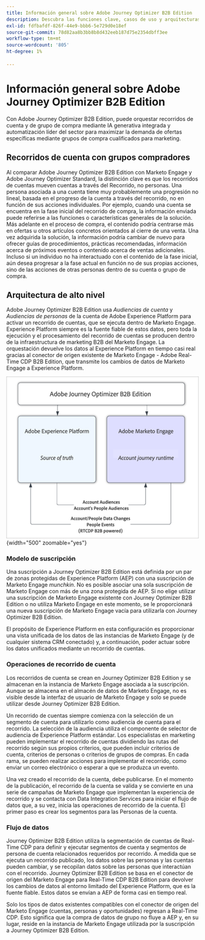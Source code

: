 ```yaml
---
title: Información general sobre Adobe Journey Optimizer B2B Edition
description: Descubra las funciones clave, casos de uso y arquitecturas de la edición B2B de Adobe Journey Optimizer.
exl-id: fdfbafdf-826f-44e9-bbb6-5e729d0e18ef
source-git-commit: 78d82aa8b3bb8b8d432eeb187d75e2354dbff3ee
workflow-type: tm+mt
source-wordcount: '805'
ht-degree: 1%

---
```


# Información general sobre Adobe Journey Optimizer B2B Edition

Con Adobe Journey Optimizer B2B Edition, puede orquestar recorridos de cuenta y de grupo de compra mediante IA generativa integrada y automatización líder del sector para maximizar la demanda de ofertas específicas mediante grupos de compra cualificados para marketing.

## Recorridos de cuenta con grupos compradores

Al comparar Adobe Journey Optimizer B2B Edition con Marketo Engage y Adobe Journey Optimizer Standard, la distinción clave es que los recorridos de cuentas mueven cuentas a través del Recorrido, no personas. Una persona asociada a una cuenta tiene muy probablemente una progresión no lineal, basada en el progreso de la cuenta a través del recorrido, no en función de sus acciones individuales. Por ejemplo, cuando una cuenta se encuentra en la fase inicial del recorrido de compra, la información enviada puede referirse a las funciones o características generales de la solución. Más adelante en el proceso de compra, el contenido podría centrarse más en ofertas u otros artículos concretos orientados al cierre de una venta. Una vez adquirida la solución, la información podría cambiar de nuevo para ofrecer guías de procedimientos, prácticas recomendadas, información acerca de próximos eventos o contenido acerca de ventas adicionales. Incluso si un individuo no ha interactuado con el contenido de la fase inicial, aún desea progresar a la fase actual en función no de sus propias acciones, sino de las acciones de otras personas dentro de su cuenta o grupo de compra.

## Arquitectura de alto nivel

Adobe Journey Optimizer B2B Edition usa _Audiencias de cuenta_ y _Audiencias de personas_ de la cuenta de Adobe Experience Platform para activar un recorrido de cuentas, que se ejecuta dentro de Marketo Engage. Experience Platform siempre es la fuente fiable de estos datos, pero toda la ejecución y el procesamiento del recorrido de cuentas se producen dentro de la infraestructura de marketing B2B del Marketo Engage. La orquestación devuelve los datos al Experience Platform en tiempo casi real gracias al conector de origen existente de Marketo Engage - Adobe Real-Time CDP B2B Edition, que transmite los cambios de datos de Marketo Engage a Experience Platform.

![Arquitectura de datos de alto nivel](./assets/high-level-data-architecture.png){width="500" zoomable="yes"}

### Modelo de suscripción

Una suscripción a Journey Optimizer B2B Edition está definida por un par de zonas protegidas de Experience Platform (AEP) con una suscripción de Marketo Engage _munchkin_. No es posible asociar una sola suscripción de Marketo Engage con más de una zona protegida de AEP. Si no elige utilizar una suscripción de Marketo Engage existente con Journey Optimizer B2B Edition o no utiliza Marketo Engage en este momento, se le proporcionará una nueva suscripción de Marketo Engage vacía para utilizarla con Journey Optimizer B2B Edition.

El propósito de Experience Platform en esta configuración es proporcionar una vista unificada de los datos de las instancias de Marketo Engage (y de cualquier sistema CRM conectado) y, a continuación, poder actuar sobre los datos unificados mediante un recorrido de cuentas.

### Operaciones de recorrido de cuenta

Los recorridos de cuenta se crean en Journey Optimizer B2B Edition y se almacenan en la instancia de Marketo Engage asociada a la suscripción. Aunque se almacena en el almacén de datos de Marketo Engage, no es visible desde la interfaz de usuario de Marketo Engage y solo se puede utilizar desde Journey Optimizer B2B Edition.

Un recorrido de cuentas siempre comienza con la selección de un segmento de cuenta para utilizarlo como audiencia de cuenta para el recorrido. La selección de la audiencia utiliza el componente de selector de audiencia de Experience Platform estándar. Los especialistas en marketing pueden implementar el recorrido de cuentas dividiendo las rutas del recorrido según sus propios criterios, que pueden incluir criterios de cuenta, criterios de personas o criterios de grupos de compras. En cada rama, se pueden realizar acciones para implementar el recorrido, como enviar un correo electrónico o esperar a que se produzca un evento.

Una vez creado el recorrido de la cuenta, debe publicarse. En el momento de la publicación, el recorrido de la cuenta se valida y se convierte en una serie de campañas de Marketo Engage que implementan la experiencia de recorrido y se contacta con Data Integration Services para iniciar el flujo de datos que, a su vez, inicia las operaciones de recorrido de la cuenta. El primer paso es crear los segmentos para las Personas de la cuenta.

### Flujo de datos

Journey Optimizer B2B Edition utiliza la segmentación de cuentas de Real-Time CDP para definir y ejecutar segmentos de cuenta y segmentos de persona de cuenta relacionados requeridos por recorrido. A medida que se ejecuta un recorrido publicado, los datos sobre las personas y las cuentas pueden cambiar, y se recopilan datos sobre las personas que interactúan con el recorrido. Journey Optimizer B2B Edition se basa en el conector de origen del Marketo Engage para Real-Time CDP B2B Edition para devolver los cambios de datos al entorno limitado del Experience Platform, que es la fuente fiable.  Estos datos se envían a AEP de forma casi en tiempo real.

Solo los tipos de datos existentes compatibles con el conector de origen del Marketo Engage (cuentas, personas y oportunidades) regresan a Real-Time CDP. Esto significa que la compra de datos de grupo no fluye a AEP y, en su lugar, reside en la instancia de Marketo Engage utilizada por la suscripción a Journey Optimizer B2B Edition.
